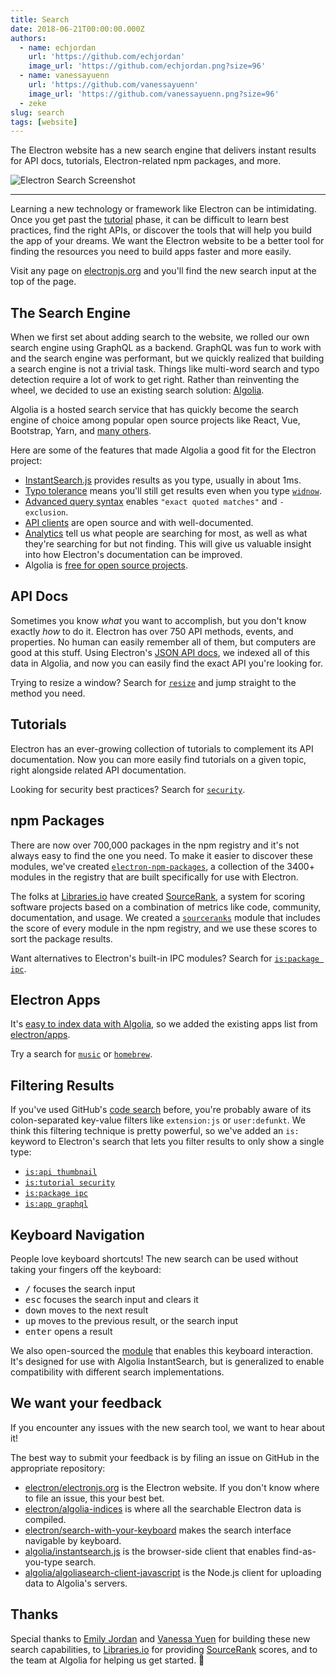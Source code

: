 ```yaml
---
title: Search
date: 2018-06-21T00:00:00.000Z
authors:
  - name: echjordan
    url: 'https://github.com/echjordan'
    image_url: 'https://github.com/echjordan.png?size=96'
  - name: vanessayuenn
    url: 'https://github.com/vanessayuenn'
    image_url: 'https://github.com/vanessayuenn.png?size=96'
  - zeke
slug: search
tags: [website]
---
```


The Electron website has a new search engine that delivers instant results for
API docs, tutorials, Electron-related npm packages, and more.

![Electron Search Screenshot](https://user-images.githubusercontent.com/2289/41683719-417ca80a-7490-11e8-9a52-fb145f4251ba.png)

---

Learning a new technology or framework like Electron can be intimidating.
Once you get past the [tutorial] phase, it can
be difficult to learn best practices, find the right APIs, or discover the tools
that will help you build the app of your dreams. We want the Electron website to
be a better tool for finding the resources you need to build apps faster and
more easily.

Visit any page on [electronjs.org](https://electronjs.org) and you'll find the
new search input at the top of the page.

## The Search Engine

When we first set about adding search to the website, we rolled our own
search engine using GraphQL as a backend. GraphQL was fun to work with and
the search engine was performant, but we quickly realized that building a search
engine is not a trivial task. Things like multi-word search and typo detection
require a lot of work to get right. Rather than reinventing the wheel,
we decided to use an existing search solution: [Algolia].

Algolia is a hosted search service that has quickly become the
search engine of choice among popular open source projects like
React, Vue, Bootstrap, Yarn, and [many others](https://community.algolia.com/docsearch/).

Here are some of the features that made Algolia a good fit for the Electron project:

- [InstantSearch.js](https://community.algolia.com/instantsearch.js) provides results as you type, usually in about 1ms.
- [Typo tolerance](https://www.algolia.com/doc/guides/textual-relevance/typo-tolerance/) means you'll still get results even when you type [`widnow`].
- [Advanced query syntax](https://www.algolia.com/doc/api-reference/api-parameters/advancedSyntax/) enables `"exact quoted matches"` and `-exclusion`.
- [API clients](https://www.algolia.com/doc/api-client/javascript/getting-started/) are open source and with well-documented.
- [Analytics](https://www.algolia.com/doc/guides/analytics/analytics-overview/) tell us what people are searching for most, as well as what they're searching for but not finding. This will give us valuable insight into how Electron's documentation can be improved.
- Algolia is [free for open source projects](https://www.algolia.com/for-open-source).

## API Docs

Sometimes you know _what_ you want to accomplish, but you don't know exactly
_how_ to do it. Electron has over 750 API methods, events, and properties.
No human can easily remember all of them, but computers are good at this stuff.
Using Electron's [JSON API docs](https://electronjs.org/blog/api-docs-json-schema),
we indexed all of this data in Algolia, and now you can easily find
the exact API you're looking for.

Trying to resize a window? Search for [`resize`] and jump straight to the method you need.

## Tutorials

Electron has an ever-growing collection of tutorials to complement its API
documentation. Now you can more easily find tutorials on a given topic,
right alongside related API documentation.

Looking for security best practices? Search for [`security`].

## npm Packages

There are now over 700,000 packages in the npm registry and it's not
always easy to find the one you need. To make it easier to discover these modules,
we've created [`electron-npm-packages`], a collection of the 3400+ modules in
the registry that are built specifically for use with Electron.

The folks at [Libraries.io] have created [SourceRank],
a system for scoring software projects based on a combination of metrics like
code, community, documentation, and usage. We created a [`sourceranks`]
module that includes the score of every module in the npm registry, and we
use these scores to sort the package results.

Want alternatives to Electron's built-in IPC modules? Search for [`is:package ipc`].

## Electron Apps

It's [easy to index data with Algolia](https://github.com/electron/algolia-indices),
so we added the existing apps list from [electron/apps](https://github.com/electron/apps).

Try a search for [`music`] or [`homebrew`].

## Filtering Results

If you've used GitHub's [code search](https://github.com/search) before,
you're probably aware of its colon-separated key-value filters like
`extension:js` or `user:defunkt`. We think this filtering technique is pretty
powerful, so we've added an `is:` keyword to Electron's search that lets you
filter results to only show a single type:

- [`is:api thumbnail`]
- [`is:tutorial security`]
- [`is:package ipc`]
- [`is:app graphql`]

## Keyboard Navigation

People love keyboard shortcuts! The new search can be used without taking
your fingers off the keyboard:

- <kbd>/</kbd> focuses the search input
- <kbd>esc</kbd> focuses the search input and clears it
- <kbd>down</kbd> moves to the next result
- <kbd>up</kbd> moves to the previous result, or the search input
- <kbd>enter</kbd> opens a result

We also open-sourced the [module](https://github.com/electron/search-with-your-keyboard/)
that enables this keyboard interaction. It's designed for use with Algolia InstantSearch,
but is generalized to enable compatibility with different search implementations.

## We want your feedback

If you encounter any issues with the new search tool, we want to hear about it!

The best way to submit your feedback is by filing an issue on GitHub in the
appropriate repository:

- [electron/electronjs.org](https://github.com/electron/electronjs.org) is the Electron website. If you don't know where to file an issue, this your best bet.
- [electron/algolia-indices](https://github.com/electron/algolia-indices) is where all the searchable Electron data is compiled.
- [electron/search-with-your-keyboard](https://github.com/electron/search-with-your-keyboard) makes the search interface navigable by keyboard.
- [algolia/instantsearch.js](https://github.com/algolia/instantsearch.js) is the browser-side client that enables find-as-you-type search.
- [algolia/algoliasearch-client-javascript](https://github.com/algolia/algoliasearch-client-javascript) is the Node.js client for uploading data to Algolia's servers.

## Thanks

Special thanks to [Emily Jordan](https://github.com/echjordan)
and [Vanessa Yuen](https://github.com/vanessayuenn)
for building these new search capabilities, to [Libraries.io] for providing
[SourceRank] scores, and to the team at Algolia for helping us get started. 🍹

[`electron-npm-packages`]: https://ghub.io/electron-npm-packages
[`homebrew`]: https://electronjs.org/?query=homebrew
[`is:api thumbnail`]: https://electronjs.org/?query=is%3Aapi%20thumbnail
[`is:app graphql`]: https://electronjs.org/?query=is%3Aapp%20graphql
[`is:package ipc`]: https://electronjs.org/?query=is%3Apackage%20ipc
[`is:tutorial security`]: https://electronjs.org/?query=is%3Atutorial%20security
[`music`]: https://electronjs.org/?query=music
[`resize`]: https://electronjs.org/?query=resize
[`security`]: https://electronjs.org/?query=security
[`sourceranks`]: https://github.com/nice-registry/sourceranks
[`widnow`]: https://electronjs.org/?query=widnow
[algolia]: https://algolia.com
[libraries.io]: https://libraries.io
[tutorial]: https://www.electronjs.org/docs/tutorial/tutorial-first-app
[sourcerank]: https://docs.libraries.io/overview.html#sourcerank
